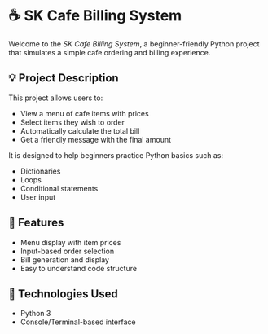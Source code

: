 # ☕ SK Cafe Billing System

Welcome to the *SK Cafe Billing System*, a beginner-friendly Python project that simulates a simple cafe ordering and billing experience.

## 💡 Project Description

This project allows users to:
- View a menu of cafe items with prices
- Select items they wish to order
- Automatically calculate the total bill
- Get a friendly message with the final amount

It is designed to help beginners practice Python basics such as:
- Dictionaries
- Loops
- Conditional statements
- User input

## 🧾 Features

- Menu display with item prices
- Input-based order selection
- Bill generation and display
- Easy to understand code structure

## 🚀 Technologies Used

- Python 3
- Console/Terminal-based interface
